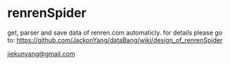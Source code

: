 renrenSpider
========
get, parser and save data of renren.com automaticly.
for details please go to: https://github.com/JackonYang/dataBang/wiki/design_of_renrenSpider

jiekunyang@gmail.com
